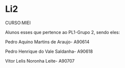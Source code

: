 # Li2

CURSO:MIEI

Alunos esses que pertence ao PL1-Grupo 2, sendo eles:

Pedro Aquino Martins de Araujo- A90614

Pedro Henrique do Vale Saldanha- A90618

Vitor Lelis Noronha Leite- A90707
